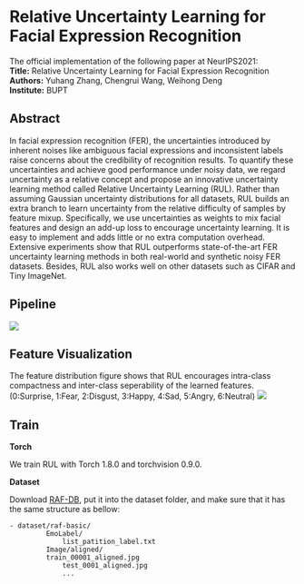# Relative Uncertainty Learning for Facial Expression Recognition
The official implementation of the following paper at NeurIPS2021:\
**Title:** Relative Uncertainty Learning for Facial Expression Recognition\
**Authors:** Yuhang Zhang, Chengrui Wang, Weihong Deng\
**Institute:** BUPT


## Abstract
In facial expression recognition (FER), the uncertainties introduced by inherent noises like ambiguous facial expressions and inconsistent labels raise concerns about the credibility of recognition results. To quantify these uncertainties and achieve good performance under noisy data, we regard uncertainty as a relative concept and propose an innovative uncertainty learning method called Relative Uncertainty Learning (RUL). Rather than assuming Gaussian uncertainty distributions for all datasets, RUL builds an extra branch to learn uncertainty from the relative difficulty of samples by feature mixup. Specifically, we use uncertainties as weights to mix facial features and design an add-up loss to encourage uncertainty learning. It is easy to implement and adds little or no extra computation overhead. Extensive experiments show that RUL outperforms state-of-the-art FER uncertainty learning methods in both real-world and synthetic noisy FER datasets. Besides, RUL also works well on other datasets such as CIFAR and Tiny ImageNet.

## Pipeline
![](https://github.com/zyh-uaiaaaa/Relative-Uncertainty-Learning/blob/main/imgs/overview_1.png)

## Feature Visualization
The feature distribution figure shows that RUL encourages intra-class compactness and inter-class seperability of the learned features. (0:Surprise, 1:Fear, 2:Disgust, 3:Happy, 4:Sad, 5:Angry, 6:Neutral)
![](https://github.com/zyh-uaiaaaa/Relative-Uncertainty-Learning/blob/main/imgs/feature_distribution.png)

## Train

**Torch** 

We train RUL with Torch 1.8.0 and torchvision 0.9.0.

**Dataset**

Download [RAF-DB](http://www.whdeng.cn/RAF/model1.html#dataset), put it into the dataset folder, and make sure that it has the same structure as bellow:
```key
- dataset/raf-basic/
         EmoLabel/
             list_patition_label.txt
         Image/aligned/
	     train_00001_aligned.jpg
             test_0001_aligned.jpg
             ...

```


